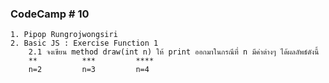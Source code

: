 ### CodeCamp # 10
    1. Pipop Rungrojwongsiri
    2. Basic JS : Exercise Function 1
        2.1 จงเขียน method draw(int n) ให้ print ออกมาในกรณีที่ n มีค่าต่างๆ ได้ผลลัพธ์ดังนี้
        **          ***         ****
        n=2         n=3         n=4